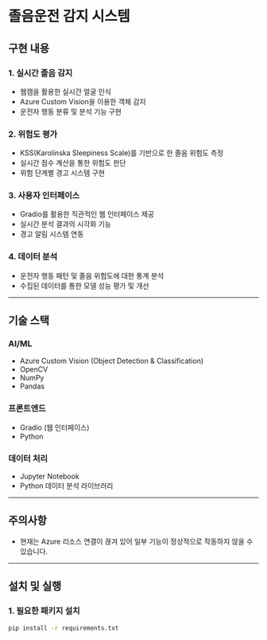 # 졸음운전 감지 시스템

## 구현 내용

### 1. 실시간 졸음 감지
- 웹캠을 활용한 실시간 얼굴 인식
- Azure Custom Vision을 이용한 객체 감지
- 운전자 행동 분류 및 분석 기능 구현

### 2. 위험도 평가
- KSS(Karolinska Sleepiness Scale)를 기반으로 한 졸음 위험도 측정
- 실시간 점수 계산을 통한 위험도 판단
- 위험 단계별 경고 시스템 구현

### 3. 사용자 인터페이스
- Gradio를 활용한 직관적인 웹 인터페이스 제공
- 실시간 분석 결과의 시각화 기능
- 경고 알림 시스템 연동

### 4. 데이터 분석
- 운전자 행동 패턴 및 졸음 위험도에 대한 통계 분석
- 수집된 데이터를 통한 모델 성능 평가 및 개선

---

## 기술 스택

### AI/ML
- Azure Custom Vision (Object Detection & Classification)
- OpenCV
- NumPy
- Pandas

### 프론트엔드
- Gradio (웹 인터페이스)
- Python

### 데이터 처리
- Jupyter Notebook
- Python 데이터 분석 라이브러리

---

## 주의사항

- 현재는 Azure 리소스 연결이 끊겨 있어 일부 기능이 정상적으로 작동하지 않을 수 있습니다.

---

## 설치 및 실행

### 1. 필요한 패키지 설치
```bash
pip install -r requirements.txt
